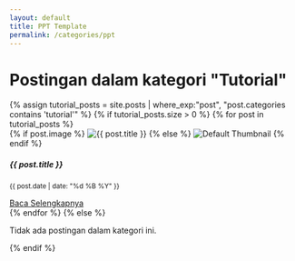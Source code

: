 ```yaml
---
layout: default
title: PPT Template
permalink: /categories/ppt
---
```

<!-- Sertakan Bootstrap CSS (pastikan tidak duplikat jika sudah ada di layout utama) -->
<link rel="stylesheet" href="https://stackpath.bootstrapcdn.com/bootstrap/4.5.2/css/bootstrap.min.css">

<div class="container my-5">
  <h1 class="mb-4">Postingan dalam kategori "Tutorial"</h1>
  <div class="row">
    {% assign tutorial_posts = site.posts | where_exp:"post", "post.categories contains 'tutorial'" %}
    {% if tutorial_posts.size > 0 %}
      {% for post in tutorial_posts %}
        <div class="col-md-4 mb-4">
          <div class="card h-100 shadow-sm">
            {% if post.image %}
              <img src="{{ post.image }}" class="card-img-top" alt="{{ post.title }}">
            {% else %}
              <!-- Ganti dengan path ke default thumbnail jika tidak ada -->
              <img class="card-img-top featured-image img-fluid" src="/assets/images/default-thumbnail.jpg" alt="Default Thumbnail">
            {% endif %}
            <div class="card-body d-flex flex-column">
              <h5 class="card-title">{{ post.title }}</h5>
              <p class="card-text text-muted">
                <small>{{ post.date | date: "%d %B %Y" }}</small>
              </p>
              <a href="{{ post.url }}" class="btn btn-primary mt-auto">Baca Selengkapnya</a>
            </div>
          </div>
        </div>
      {% endfor %}
    {% else %}
      <div class="col-12">
        <p>Tidak ada postingan dalam kategori ini.</p>
      </div>
    {% endif %}
  </div>
</div>
